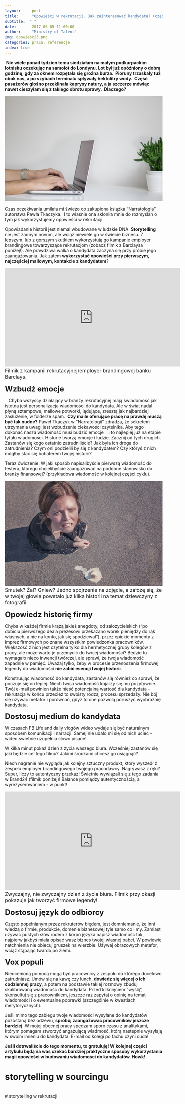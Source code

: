 ```yaml
---
layout:     post
title:      "Opowieści w rekrutacji. Jak zainteresować kandydata? (część 1)"
subtitle:  " "
date:       2017-06-05 11:00:00 
author:     "Ministry of Talent"
img: opowiesci3.png
categories: praca, referencje
index: true
---
```

 <b>Nie wiele ponad tydzień temu siedziałam na małym podkarpackim lotnisku oczekując na samolot do Londynu. Lot był już opóźniony o dobrą godzinę, gdy za oknem rozpętała się groźna burza.  Pioruny trzaskały tuż obok nas, a po szybach terminalu spływały hektolitry wody.  Część pasażerów głośno przeklinała kaprysy natury, a ja szczerze mówiąc nawet cieszyłam się z takiego obrotu sprawy.  Dlaczego?</b>   

<img src="/images/rsz_stocksnap_2ci87djpdz.jpg" class="img-responsive" alt="Picture">

Czas oczekiwania umilała mi świeżo co zakupiona książka <a href="https://goo.gl/1sFpeH" target="_blank">“Narratologia”</a> autorstwa Pawła Tkaczyka.  I to właśnie ona skłoniła mnie do rozmyślań o tym jak wykorzystujemy opowieści w rekrutacji. 

Opowiadanie historii jest niemal wbudowane w ludzkie DNA. <b>Storytelling</b> nie jest żadnym novum, ale wciąż niewiele go w świecie biznesu. Z lepszym, lub z gorszym skutkiem wykorzystują go kampanie employer brandingowe towarzyszące rekrutacjom (zobacz filmik z Barclaysa poniżej!). Ale prawdziwa walka o kandydata zaczyna się przy próbie jego zaangażowania. Jak zatem <b>wykorzystać opowieści przy pierwszym, najczęściej mailowym, kontakcie z kandydatem</b>?

<iframe width="560" height="315" src="https://www.youtube.com/embed/Yv_GI0vclQs" frameborder="0" allowfullscreen></iframe>
<br>
<font size="3">Filmik z kampanii rekrutacyjnej/employer brandingowej banku Barclays.</font>
<br>

<b><font size="5,5">Wzbudź emocje</font></b>

   Chyba wszyscy działający w branży rekrutacyjnej mają świadomość jak istotna jest personalizacja wiadomości do kandydata. Ale w świat nadal płyną sztampowe, mailowe potworki, lądujące, zresztą jak najbardziej zasłużenie, w folderze spam.  
<b>Czy maile oferujące pracę na prawdę muszą być tak nudne?</b>
Paweł Tkaczyk w "Narratologii" zdradza, że sekretem utrzymania uwagi jest wzbudzenie ciekawości czytelnika. Aby tego dokonać nasza wiadomość musi budzić emocje    i to najlepiej już na etapie tytułu wiadomości. 
Historie tworzą emocje i ludzie. Zacznij od tych drugich. Zastanów się kogo ostatnio zatrudniliście? Jak była ich droga do zatrudnienia? Czym oni podzielili by się z kandydatem? Czy któryś z nich mógłby stać się bohaterem twojej historii?

Teraz ćwiczenie. W jaki sposób napisalibyście pierwszą wiadomość do testera, którego chcielibyście zaangażować na podobne stanowisko do branży finansowej? (przykładowa wiadomość w kolejnej części cyklu). 

<img src="/images/sad.jpg" class="img-responsive" alt="Picture">
<font size="3">Smutek? Żal? Gniew? Jedno spojrzenie na zdjęcie, a założę się, że w twojej głowie powstało już kilka historii na temat dziewczyny z fotografii.</font>
<br>
                                                                                                                                                                                                                                                                 
<b><font size="5,5">Opowiedz historię firmy</font></b>

Chyba w każdej firmie krążą jakieś anegdoty, od założycielskich (“po dobiciu pierwszego deala prezesowi przekazano worek pieniędzy do rąk własnych, a nie na konto, jak się spodziewał”), przez epickie momenty z imprez firmowych po znane wszystkim powiedzonka pracowników. 
Większość z nich jest czytelna tylko dla hermetycznej grupy kolegów z pracy, ale może warto je przemycić do twojej wiadomości? Będzie to wymagało nieco inwencji twórczej, ale sprawi, że twoja wiadomość zapadnie w pamięć. Uważaj tylko, żeby w procesie przenoszenia firmowej legendy do wiadomości <b>nie zabić esencji twojej historii</b>. 

Konstruując wiadomość do kandydata, zastanów się również co sprawi, że poczuje się on lepiej. Niech twoja wiadomość kojarzy się mu pozytywnie. Twój e-mail powinien także nieść potencjalną wartość dla kandydata - rekrutacja w końcu przecież to swoisty rodzaj procesu sprzedaży. Nie bój się używać metafor i porównań, gdyż to one pozwolą poruszyć wyobraźnię kandydata. 

<b><font size="5,5">Dostosuj medium do kandydata</font></b>

W czasach FB Life and daily vlogów wideo wydaje się być naturalnym sposobem komunikacji i narracji. Samej nie udało mi się od nich uciec - wideo świetnie uzupełnia słowo pisane!

W kilka minut pokaż dzień z życia waszego biura. Wcześniej zastanów się jaki będzie cel tego filmu? Jakimi środkami chcesz go osiągnąć? 

Niech nagranie nie wygląda jak kolejny sztuczny produkt, który wyszedł z zespołu employer brandingowego twojego pracodawcy. Nagrywasz z ręki? Super, liczy to autentyczny przekaz! Świetnie wywiązali się z tego zadania w Brand24 (filmik poniżej)! Balance pomiędzy autentycznością, a wyreżyserowaniem - w punkt! 

<iframe width="560" height="315" src="https://www.youtube.com/embed/EK5qzlih3SE" frameborder="0" allowfullscreen></iframe>
<br>
<font size="3">Zwyczajny, nie zwyczajny dzień z życia biura. Filmik przy okazji pokazuje jak tworzyć firmowe legendy! </font>
<br>

<b><font size="5,5">Dostosuj język do odbiorcy</font></b>

Często popełnianym przez rekruterów błędem, jest domniemanie, że inni wiedzą o firmie, produkcie, domenie biznesowej tyle samo co i my. Zamiast używać pustych słów rodem z korpo języka napisz wiadomość tak, najpierw jakbyś miała opisać wasz biznes twojej własnej babci. W powiewie natchnienia nie obiecuj gruszek na wierzbie. Używaj obrazowych metafor, wciąż stąpając twardo po ziemi.

<b><font size="5,5">Vox populi</font></b>

Nieocenioną pomocą mogą być pracownicy z zespołu do którego docelowo zatrudniasz. Umów się na kawę czy lunch, <b>dowiedz się więcej o ich codziennej pracy</b>, a potem na podstawie takiej rozmowy zbuduj skalibrowaną wiadomość do kandydata. Przed kliknięciem “wyślij”, skonsultuj się z pracownikiem, jeszcze raz zapytaj o opinię na temat wiadomości i o ewentualne poprawki (szczególnie w kwestiach merytorycznych). 

Jeśli mimo tego zabiegu twoje wiadomości wysyłane do kandydatów pozostaną bez odzewu, <b>spróbuj zaangażować pracowników jeszcze bardziej</b>. W mojej obecnej pracy spędzam sporo czasu z analitykami, którym pomagam stworzyć angażującą wiadmość, którą nastepnie wysyłają w swoim imieniu do kandydata. E-mail od kolegi po fachu czyni cuda! 


<b>Jeśli dotrwaliście do tego momentu, to gratuluję! W kolejnej części artykułu będą na was czekać bardziej praktyczne sposoby wykorzystania magii opowieści w budowaniu wiadomości do kandydatów.
Howk!</b>
</br>
# storytelling w sourcingu
<br>
# storytelling w rekrutacji
